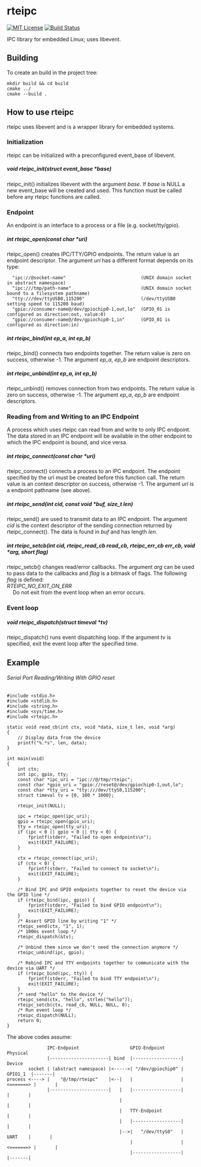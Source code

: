 # rteipc
[![MIT License](https://img.shields.io/badge/license-MIT-blue.svg)](https://raw.githubusercontent.com/raitosyo/rteipc/master/LICENSE)
[![Build Status](https://img.shields.io/circleci/project/github/raitosyo/rteipc/master.svg)](https://circleci.com/gh/raitosyo/rteipc)

IPC library for embedded Linux; uses libevent.

## Building

To create an build in the project tree:

    mkdir build && cd build
    cmake ../
    cmake --build .

## How to use rteipc

rteipc uses libevent and is a wrapper library for embedded systems.

### Initialization

rteipc can be initialized with a preconfigured event_base of libevent.

##### void rteipc_init(struct event_base *base)

rteipc_init() initializes libevent with the argument _base_. If _base_ is NULL
a new event_base will be created and used. This function must be called before
any rteipc functions are called.

### Endpoint

An endpoint is an interface to a process or a file (e.g. socket/tty/gpio).

##### int rteipc_open(const char *uri)

rteipc_open() creates IPC/TTY/GPIO endpoints. The return value is an
endpoint descriptor. The argument _uri_ has a different format depends on its
type:

      "ipc://@socket-name"                            (UNIX domain socket in abstract namespace)
      "ipc:///tmp/path-name"                          (UNIX domain socket bound to a filesystem pathname)
      "tty:///dev/ttyUSB0,115200"                     (/dev/ttyUSB0 setting speed to 115200 baud)
      "gpio://consumer-name@/dev/gpiochip0-1,out,lo"  (GPIO_01 is configured as direction:out, value:0)
      "gpio://consumer-name@/dev/gpiochip0-1,in"      (GPIO_01 is configured as direction:in)

##### int rteipc_bind(int ep_a, int ep_b)

rteipc_bind() connects two endpoints together. The return value is zero on
success, otherwise -1. The argument _ep_a_, _ep_b_ are endpoint descriptors.

##### int rteipc_unbind(int ep_a, int ep_b)

rteipc_unbind() removes connection from two endpoints. The return value is
zero on success, otherwise -1. The argument _ep_a_, _ep_b_ are endpoint
descriptors.

### Reading from and Writing to an IPC Endpoint

A process which uses rteipc can read from and write to only IPC endpoint. The
data stored in an IPC endpoint will be available in the other endpoint to which
the IPC endpoint is bound, and vice versa.

##### int rteipc_connect(const char *uri)

rteipc_connect() connects a process to an IPC endpoint. The endpoint specified
by the uri must be created before this function call. The return value is an
context descriptor on success, otherwise -1. The argument _uri_ is a endpoint
pathname (see above).

##### int rteipc_send(int cid, const void *buf, size_t len)

rteipc_send() are used to transmit data to an IPC endpoint. The argument _cid_
is the context descriptor of the sending connection returned by
rteipc_connect(). The data is found in _buf_ and has length _len_.

##### int rteipc_setcb(int cid, rteipc_read_cb read_cb, rteipc_err_cb err_cb, void *arg, short flag)

rteipc_setcb() changes read/error callbacks. The argument _arg_ can be used to
pass data to the callbacks and _flag_ is a bitmask of flags. The following
_flag_ is defined:  
_RTEIPC_NO_EXIT_ON_ERR_  
&nbsp; &nbsp; Do not exit from the event loop when an error occurs.

### Event loop

##### void rteipc_dispatch(struct timeval *tv)

rteipc_dispatch() runs event dispatching loop. If the argument _tv_ is
specified, exit the event loop after the specified time.

## Example

###### Serial Port Reading/Writing With GPIO reset

    #include <stdio.h>
    #include <stdlib.h>
    #include <string.h>
    #include <sys/time.h>
    #include <rteipc.h>

    static void read_cb(int ctx, void *data, size_t len, void *arg)
    {
        // Display data from the device
        printf("%.*s", len, data);
    }

    int main(void)
    {
        int ctx;
        int ipc, gpio, tty;
        const char *ipc_uri = "ipc://@/tmp/rteipc";
        const char *gpio_uri = "gpio://reset@/dev/gpiochip0-1,out,lo";
        const char *tty_uri = "tty:///dev/ttyS0,115200";
        struct timeval tv = {0, 100 * 1000};

        rteipc_init(NULL);

        ipc = rteipc_open(ipc_uri);
        gpio = rteipc_open(gpio_uri);
        tty = rteipc_open(tty_uri);
        if (ipc < 0 || gpio < 0 || tty < 0) {
            fprintf(stderr, "Failed to open endpoints\n");
            exit(EXIT_FAILURE);
        }

        ctx = rteipc_connect(ipc_uri);
        if (ctx < 0) {
            fprintf(stderr, "Failed to connect to socket\n");
            exit(EXIT_FAILURE);
        }

        /* Bind IPC and GPIO endpoints together to reset the device via the GPIO line */
        if (rteipc_bind(ipc, gpio)) {
            fprintf(stderr, "Failed to bind GPIO endpoint\n");
            exit(EXIT_FAILURE);
        }
        /* Assert GPIO line by writing "1" */
        rteipc_send(ctx, "1", 1);
        /* 100ms event loop */
        rteipc_dispatch(&tv);

        /* Unbind them since we don't need the connection anymore */
        rteipc_unbind(ipc, gpio);

        /* Rebind IPC and TTY endpoints together to communicate with the device via UART */
        if (rteipc_bind(ipc, tty)) {
            fprintf(stderr, "Failed to bind TTY endpoint\n");
            exit(EXIT_FAILURE);
        }
        /* send "hello" to the device */
        rteipc_send(ctx, "hello", strlen("hello"));
        rteipc_setcb(ctx, read_cb, NULL, NULL, 0);
        /* Run event loop */
        rteipc_dispatch(NULL);
        return 0;
    }

The above codes assume:

                   IPC-Endpoint                   GPIO-Endpoint                  Physical
                   |----------------------| bind  |------------------|           Device
            socket | (abstract namespace) |<----->| "/dev/gpiochip0" |  GPIO1_1  |-------|
    process <----> |    "@/tmp/rteipc"    |<--|   |                  | <=======> |       |
                   |----------------------|   |   |------------------|           |       |
                                              |                                  |       |
                                              |   TTY-Endpoint                   |       |
                                              |   |------------------|           |       |
                                              |-->|   "/dev/ttyS0"   |   UART    |       |
                                                  |                  | <=======> |       |
                                                  |------------------|           |-------|
